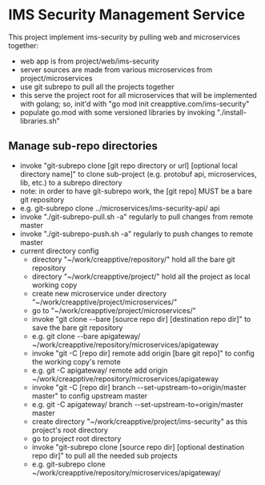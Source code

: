 # IMS Security Management Service
This project implement ims-security by pulling web and microservices together:
* web app is from project/web/ims-security
* server sources are made from various microservices from project/microservices
* use git subrepo to pull all the projects together
* this serve the project root for all microservices that will be implemented with golang; so, init'd with "go mod init creapptive.com/ims-security"
* populate go.mod with some versioned libraries by invoking "./install-libraries.sh"

## Manage sub-repo directories
* invoke "git-subrepo clone [git repo directory or url] [optional local directory name]" to clone sub-project (e.g. protobuf api, microservices, lib, etc.) to a subrepo directory
* note: in order to have git-subrepo work, the [git repo] MUST be a bare git repository
* e.g. git-subrepo clone ../microservices/ims-security-api/ api
* invoke "./git-subrepo-pull.sh -a" regularly to pull changes from remote master
* invoke "./git-subrepo-push.sh -a" regularly to push changes to remote master
* current directory config
    + directory "~/work/creapptive/repository/" hold all the bare git repository
    + directory "~/work/creapptive/project/" hold all the project as local working copy
    + create new microservice under directory "~/work/creapptive/project/microservices/"
    + go to "~/work/creapptive/project/microservices/"
    + invoke "git clone --bare [source repo dir] [destination repo dir]" to save the bare git repository
    + e.g. git clone --bare apigateway/ ~/work/creapptive/repository/microservices/apigateway
    + invoke "git -C [repo dir] remote add origin [bare git repo]" to config the working copy's remote
    + e.g. git -C apigateway/ remote add origin ~/work/creapptive/repository/microservices/apigateway
    + invoke "git -C [repo dir] branch --set-upstream-to=origin/master master" to config upstream master
    + e.g. git -C apigateway/ branch --set-upstream-to=origin/master master
    + create directory "~/work/creapptive/project/ims-security" as this project's root directory
    + go to project root directory
    + invoke "git-subrepo clone [source repo dir] [optional destination repo dir]" to pull all the needed sub projects
    + e.g. git-subrepo clone ~/work/creapptive/repository/microservices/apigateway/
